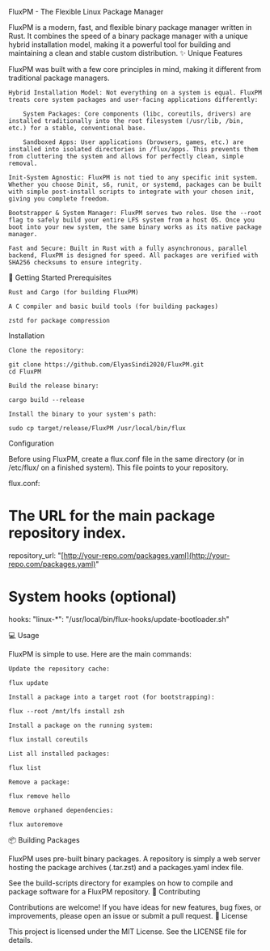 FluxPM - The Flexible Linux Package Manager

FluxPM is a modern, fast, and flexible binary package manager written in Rust. It combines the speed of a binary package manager with a unique hybrid installation model, making it a powerful tool for building and maintaining a clean and stable custom distribution.
✨ Unique Features

FluxPM was built with a few core principles in mind, making it different from traditional package managers.

    Hybrid Installation Model: Not everything on a system is equal. FluxPM treats core system packages and user-facing applications differently:

        System Packages: Core components (libc, coreutils, drivers) are installed traditionally into the root filesystem (/usr/lib, /bin, etc.) for a stable, conventional base.

        Sandboxed Apps: User applications (browsers, games, etc.) are installed into isolated directories in /flux/apps. This prevents them from cluttering the system and allows for perfectly clean, simple removal.

    Init-System Agnostic: FluxPM is not tied to any specific init system. Whether you choose Dinit, s6, runit, or systemd, packages can be built with simple post-install scripts to integrate with your chosen init, giving you complete freedom.

    Bootstrapper & System Manager: FluxPM serves two roles. Use the --root flag to safely build your entire LFS system from a host OS. Once you boot into your new system, the same binary works as its native package manager.

    Fast and Secure: Built in Rust with a fully asynchronous, parallel backend, FluxPM is designed for speed. All packages are verified with SHA256 checksums to ensure integrity.

🚀 Getting Started
Prerequisites

    Rust and Cargo (for building FluxPM)

    A C compiler and basic build tools (for building packages)

    zstd for package compression

Installation

    Clone the repository:

    git clone https://github.com/ElyasSindi2020/FluxPM.git
    cd FluxPM

    Build the release binary:

    cargo build --release

    Install the binary to your system's path:

    sudo cp target/release/FluxPM /usr/local/bin/flux

Configuration

Before using FluxPM, create a flux.conf file in the same directory (or in /etc/flux/ on a finished system). This file points to your repository.

flux.conf:

# The URL for the main package repository index.
repository_url: "[http://your-repo.com/packages.yaml](http://your-repo.com/packages.yaml)"

# System hooks (optional)
hooks:
  "linux-*": "/usr/local/bin/flux-hooks/update-bootloader.sh"

💻 Usage

FluxPM is simple to use. Here are the main commands:

    Update the repository cache:

    flux update

    Install a package into a target root (for bootstrapping):

    flux --root /mnt/lfs install zsh

    Install a package on the running system:

    flux install coreutils

    List all installed packages:

    flux list

    Remove a package:

    flux remove hello

    Remove orphaned dependencies:

    flux autoremove

📦 Building Packages

FluxPM uses pre-built binary packages. A repository is simply a web server hosting the package archives (.tar.zst) and a packages.yaml index file.

See the build-scripts directory for examples on how to compile and package software for a FluxPM repository.
🤝 Contributing

Contributions are welcome! If you have ideas for new features, bug fixes, or improvements, please open an issue or submit a pull request.
📜 License

This project is licensed under the MIT License. See the LICENSE file for details.
